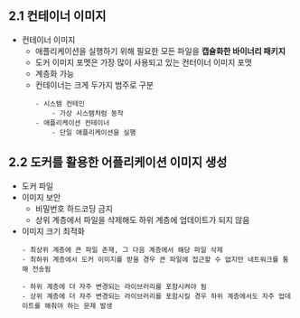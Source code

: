 ## 2.1 컨테이너 이미지
- 컨테이너 이미지
    - 애플리케이션을 실행하기 위해 필요한 모든 파일을 **캡슐화한 바이너리 패키지**
    - 도커 이미지 포멧은 가장 많이 사용되고 있는 컨터이너 이미지 포맷
    - 계층화 가능
    - 컨테이너는 크게 두가지 범주로 구분
        ```
        - 시스템 컨테인
            - 가상 시스템처럼 동작
        - 애플리케이션 컨테이너  
            - 단일 애플리케이션을 실행
        ```

## 2.2 도커를 활용한 어플리케이션 이미지 생성
- 도커 파일
- 이미지 보안
    - 비밀번호 하드코딩 금지
    - 상위 계층에서 파일을 삭제해도 하위 계층에 업데이트가 되지 않음
- 이미지 크기 최적화
    ```
    - 최상위 계층에 큰 파일 존재, 그 다음 계층에서 해당 파일 삭제
    - 최하위 계층에서 도커 이미지를 받을 경우 큰 파일에 접근할 수 없지만 네트워크를 통해 전송됨
    ```
    ```
    - 하위 계층에 더 자주 변경되는 라이브러리를 포함시켜야 됨
    - 상위 계층에 더 자주 변경되는 라이브러리를 포함시킬 경우 하위 계층에서도 자주 업데이트를 해줘야 하는 문제 발생
    ```
  
      